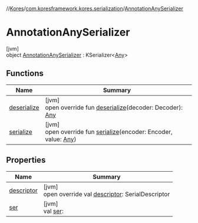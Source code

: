 //[Kores](../../../index.md)/[com.koresframework.kores.serialization](../index.md)/[AnnotationAnySerializer](index.md)

# AnnotationAnySerializer

[jvm]\
object [AnnotationAnySerializer](index.md) : KSerializer<[Any](https://kotlinlang.org/api/latest/jvm/stdlib/kotlin/-any/index.html)>

## Functions

| Name | Summary |
|---|---|
| [deserialize](deserialize.md) | [jvm]<br>open override fun [deserialize](deserialize.md)(decoder: Decoder): [Any](https://kotlinlang.org/api/latest/jvm/stdlib/kotlin/-any/index.html) |
| [serialize](serialize.md) | [jvm]<br>open override fun [serialize](serialize.md)(encoder: Encoder, value: [Any](https://kotlinlang.org/api/latest/jvm/stdlib/kotlin/-any/index.html)) |

## Properties

| Name | Summary |
|---|---|
| [descriptor](descriptor.md) | [jvm]<br>open override val [descriptor](descriptor.md): SerialDescriptor |
| [ser](ser.md) | [jvm]<br>val [ser](ser.md): <ERROR CLASS> |
